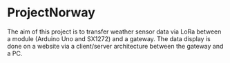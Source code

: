 # ProjectNorway
The aim of this project is to transfer weather sensor data via LoRa between a module (Arduino Uno and SX1272) and a gateway. The data display is done on a website via a client/server architecture between the gateway and a PC.
